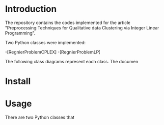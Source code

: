 # Introduction

The repository contains the codes implemented for the article "Preprocessing Techniques for Qualitative data Clustering via Integer Linear Programming".

Two Python classes were implemented:

-[RegnierProblemCPLEX]
-[RegnierProblemLP]

The following class diagrams represent each class. The documen

# Install



# Usage

There are two Python classes that 
